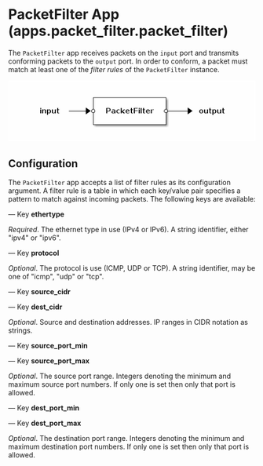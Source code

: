 # PacketFilter App (apps.packet_filter.packet_filter)

The `PacketFilter` app receives packets on the `input` port and transmits
conforming packets to the `output` port. In order to conform, a packet
must match at least one of the *filter rules* of the `PacketFilter`
instance.

![PacketFilter](.images/PacketFilter.png)

## Configuration

The `PacketFilter` app accepts a list of filter rules as its
configuration argument. A filter rule is a table in which each key/value
pair specifies a pattern to match against incoming packets. The following
keys are available:

— Key **ethertype**

*Required*. The ethernet type in use (IPv4 or IPv6). A string identifier,
either "ipv4" or "ipv6".

— Key **protocol**

*Optional*. The protocol is use (ICMP, UDP or TCP). A string identifier,
may be one of "icmp", "udp" or "tcp".

— Key **source_cidr**

— Key **dest_cidr**

*Optional*. Source and destination addresses. IP ranges in CIDR notation
as strings.

— Key **source_port_min**

— Key **source_port_max**

*Optional*. The source port range. Integers denoting the minimum and
maximum source port numbers. If only one is set then only that port is
allowed.

— Key **dest_port_min**

— Key **dest_port_max**

*Optional*. The destination port range. Integers denoting the minimum and
maximum destination port numbers. If only one is set then only that port
is allowed.
